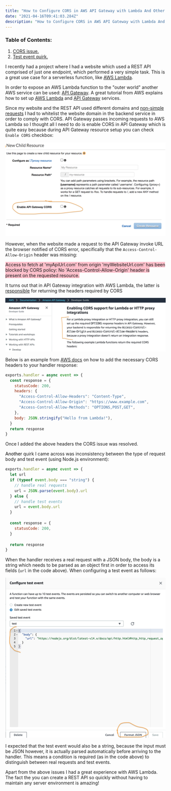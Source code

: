 ```yaml
---
title: "How to Configure CORS in AWS API Gateway with Lambda And Other Gotchas"
date: "2021-04-16T09:41:03.284Z"
description: "How to Configure CORS in AWS API Gateway with Lambda And Other Gotchas"
---
```


### Table of Contents:

1. [CORS issue.](#cors)
2. [Test event quirk.](#test-event)

<a name="cors" style="color: black;box-shadow: none;">I</a> recently had a project where I had a website which used a REST API comprised of just one endpoint, which performed a very simple task. This is a great use case for a serverless function, like [AWS Lambda](https://aws.amazon.com/lambda).

In order to expose an AWS Lambda function to the "outer world" another AWS service can be used: [API Gateway](https://aws.amazon.com/api-gateway). A great tutorial from AWS explains how to set up [AWS Lambda](https://webapp.serverlessworkshops.io/serverlessbackend/) and [API Gateway](https://webapp.serverlessworkshops.io/restfulapis/restapi/) services.

Since my website and the REST API used different domains and [non-simple requests](https://developer.mozilla.org/en-US/docs/Web/HTTP/CORS#simple_requests) I had to whitelist the website domain in the backend service in order to comply with CORS. API Gateway passes incoming requests to AWS Lambda so I thought all I need to do is enable CORS in API Gateway which is quite easy because during API Gateway resource setup you can check `Enable CORS` checkbox:

![enable CORS in API Gateway](./api-gateway.png)

However, when the website made a request to the API Gateway invoke URL the browser notified of CORS error, specifically that the `Access-Control-Allow-Origin` header was missing:

<span style="background-color: pink;">Access to fetch at 'myApiUrl.com' from origin 'myWebsiteUrl.com' has been blocked by CORS policy: No 'Access-Control-Allow-Origin' header is present on the requested resource.</span>

It turns out that in API Gateway integration with AWS Lambda, the latter is [responsible](https://docs.aws.amazon.com/apigateway/latest/developerguide/how-to-cors.html) for returning the headers required by CORS

![enable CORS in AWS Lambda](./api-gateway-cors.png)

Below is an example from [AWS docs](https://docs.aws.amazon.com/apigateway/latest/developerguide/how-to-cors.html) on how to add the necessary CORS headers to your handler response:

```js
exports.handler = async event => {
  const response = {
    statusCode: 200,
    headers: {
      "Access-Control-Allow-Headers": "Content-Type",
      "Access-Control-Allow-Origin": "https://www.example.com",
      "Access-Control-Allow-Methods": "OPTIONS,POST,GET",
    },
    body: JSON.stringify("Hello from Lambda!"),
  }
  return response
}
```

Once I added the above headers the CORS issue was resolved.

<a name="test-event" style="color: black;box-shadow: none;">Another</a> quirk I came across was inconsistency between the type of request body and test event (using Node.js environment):

```js
exports.handler = async event => {
  let url
  if (typeof event.body === "string") {
    // handle real requests
    url = JSON.parse(event.body).url
  } else {
    // handle test events
    url = event.body.url
  }

  const response = {
    statusCode: 200,
  }

  return response
}
```

When the handler receives a real request with a JSON body, the body is a string which needs to be parsed as an object first in order to access its fields (`url` in the code above). When configuring a test event as follows:

![AWS Lambda test event](./test-event.png)

I expected that the test event would also be a string, because the input must be JSON however, it is actually parsed automatically before arriving to the handler. This means a condition is required (as in the code above) to distinguish between real requests and test events.

Apart from the above issues I had a great experience with AWS Lambda. The fact the you can create a REST API so quickly without having to maintain any server environment is amazing!
